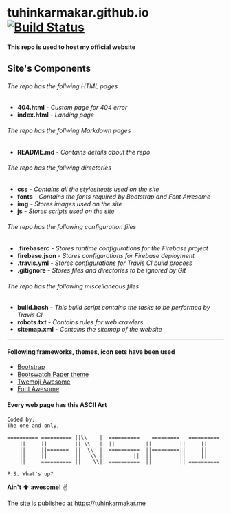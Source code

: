 # tuhinkarmakar.github.io [![Build Status](https://travis-ci.com/tuhinkarmakar/tuhinkarmakar.github.io.svg?token=Wqdj57hV4rkVDLttsxRZ&branch=master)](https://travis-ci.com/tuhinkarmakar/tuhinkarmakar.github.io)
#### This repo is used to host my official website

## Site's Components

###### The repo has the follwing HTML pages

* **404.html** - *Custom page for 404 error*
* **index.html** - *Landing page*

###### The repo has the follwing Markdown pages
* **README.md** - *Contains details about the repo*

###### The repo has the follwing directories
* **css** - *Contains all the stylesheets used on the site*
* **fonts** - *Contains the fonts required by Bootstrap and Font Awesome*
* **img** - *Stores images used on the site*
* **js** - *Stores scripts used on the site*

###### The repo has the following configuration files
* **.firebaserc** - *Stores runtime configurations for the Firebase project*
* **firebase.json** - *Stores configurations for Firebase deployment*
* **.travis.yml** - *Stores configurations for Travis CI build process*
* **.gitignore** - *Stores files and directories to be ignored by Git*

###### The repo has the following miscellaneous files
* **build.bash** - *This build script contains the tasks to be performed by Travis CI*
* **robots.txt** - *Contains rules for web crawlers*
* **sitemap.xml** - *Contains the sitemap of the website*

---

#### Following frameworks, themes, icon sets have been used
* [Bootstrap](http://getbootstrap.com/)
* [Bootswatch Paper theme](http://bootswatch.com/paper)
* [Twemoji Awesome](http://ellekasai.github.io/twemoji-awesome)
* [Font Awesome](http://fontawesome.io/)

#### Every web page has this ASCII Art

```
Coded by,
The one and only,

========== ========== ||\\    || ==========    =========   ==========
	||     ||         || \\   || ||          ||         ||     ||
	||     ||=======  ||  \\  || ==========  ||=========||     ||
	||     ||         ||   \\ ||         ||  ||         ||     ||
	||     ========== ||    \\|| ==========  ||         || ==========

P.S. What's up?
```

**Ain't** :arrow_up: **awesome!** :v:

The site is published at https://tuhinkarmakar.me

